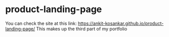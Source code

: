 # product-landing-page
You can check the site at this link: https://ankit-kosankar.github.io/product-landing-page/
This makes up the third part of my portfolio
